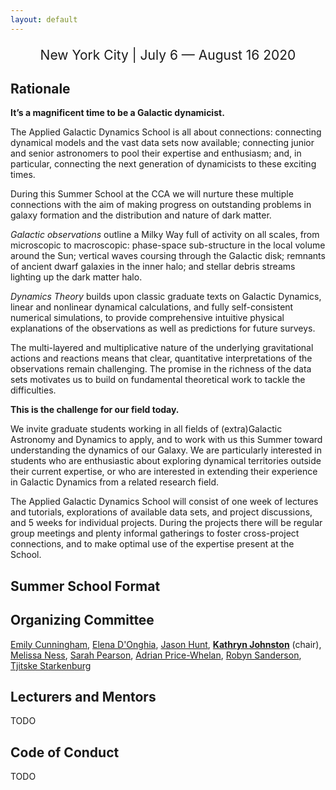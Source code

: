 ```yaml
---
layout: default
---
```


<p style="text-align: center; font-size: 150%;">New York City  |  July 6 — August 16 2020</p>


## Rationale

**It’s a magnificent time to be a Galactic dynamicist.**

The Applied Galactic Dynamics School is all about connections: connecting dynamical models and the vast data sets now available; connecting junior and senior astronomers to pool their expertise and enthusiasm; and, in particular, connecting the next generation of dynamicists to these exciting times.

During this Summer School at the CCA we will nurture these multiple connections with the aim of making progress on outstanding problems in galaxy formation and the distribution and nature of dark matter.

*Galactic observations* outline a Milky Way full of activity on all scales, from microscopic to macroscopic: phase-space sub-structure in the local volume around the Sun; vertical waves coursing through the Galactic disk; remnants of ancient dwarf galaxies in the inner halo; and stellar debris streams lighting up the dark matter halo.

*Dynamics Theory* builds upon classic graduate texts on Galactic Dynamics, linear and nonlinear dynamical calculations, and fully self-consistent numerical simulations, to provide comprehensive intuitive physical explanations of the observations as well as predictions for future surveys.

The multi-layered and multiplicative nature of the underlying gravitational actions and reactions means that clear, quantitative interpretations of the observations remain challenging. The promise in the richness of the data sets motivates us to build on fundamental theoretical work to tackle the difficulties.

**This is the challenge for our field today.**

We invite graduate students working in all fields of (extra)Galactic Astronomy and Dynamics to apply, and to work with us this Summer toward understanding the dynamics of our Galaxy. We are particularly interested in students who are enthusiastic about exploring dynamical territories outside their current expertise, or who are interested in extending their experience in Galactic Dynamics from a related research field.

The Applied Galactic Dynamics School will consist of one week of lectures and tutorials, explorations of available data sets, and project discussions, and 5 weeks for individual projects. During the projects there will be regular group meetings and plenty informal gatherings to foster cross-project connections, and to make optimal use of the expertise present at the School.



## Summer School Format


## Organizing Committee

<a href="https://www.simonsfoundation.org/team/emily-cunningham/">Emily Cunningham</a>,
<a href="https://www.elenadonghia.com/">Elena D'Onghia</a>,
<a href="https://www.simonsfoundation.org/team/jason-hunt/">Jason Hunt</a>,
<a style="font-weight: bold;" href="http://user.astro.columbia.edu/~kvj/">Kathryn Johnston</a> (chair),
<a href="http://user.astro.columbia.edu/~mkness/Home.html">Melissa Ness</a>,
<a href="http://drsarahpearson.com/">Sarah Pearson</a>,
<a href="http://adrian.pw">Adrian Price-Whelan</a>,
<a href="https://www.physics.upenn.edu/index.php/people/standing-faculty/robyn-sanderson">Robyn Sanderson</a>,
<a href="https://www.simonsfoundation.org/team/tjitske-starkenburg/">Tjitske Starkenburg</a>


## Lecturers and Mentors

TODO


## Code of Conduct

TODO